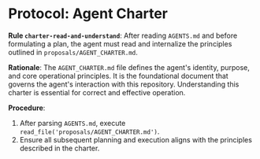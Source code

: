 # Protocol: Agent Charter

**Rule `charter-read-and-understand`**: After reading `AGENTS.md` and before formulating a plan, the agent must read and internalize the principles outlined in `proposals/AGENT_CHARTER.md`.

**Rationale**: The `AGENT_CHARTER.md` file defines the agent's identity, purpose, and core operational principles. It is the foundational document that governs the agent's interaction with this repository. Understanding this charter is essential for correct and effective operation.

**Procedure**:
1. After parsing `AGENTS.md`, execute `read_file('proposals/AGENT_CHARTER.md')`.
2. Ensure all subsequent planning and execution aligns with the principles described in the charter.
